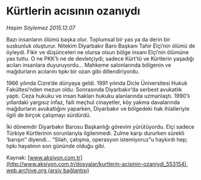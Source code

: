 # Kürtlerin acısının ozanıydı

*Haşim Söylemez 2015.12.07*

<div class="pNewsDetailMainContent ctx_content" itemprop="articleBody">
 <p>
  Bazı insanların ölümü başka olur. Toplumsal bir yas ya da derin bir suskunluk oluşturur. Nitekim Diyarbakır Baro Başkanı Tahir Elçi’nin ölümü de öyleydi. Fikir ve düşünceleri ne olursa olsun bölge insanı Elçi’nin ölümüne yas tuttu. O ne PKK’lı ne de devletçiydi; sadece Kürt’tü ve Kürtlerin yaşadığı acıları insanlara duyuruyordu… Mahkeme salonlarında bölgenin ve mağdurların acılarını tıpkı bir ozan gibi dillendiriyordu.
 </p>
 <p>
  1966 yılında Cizre’de dünyaya geldi. 1991 yılında Dicle Üniversitesi Hukuk Fakültesi’nden mezun oldu. Sonrasında Diyarbakır’da serbest avukatlık yaptı. Ceza hukuku ve insan hakları hukuku alanlarında uzmanlaştı. 1990’lı yıllardaki yargısız infaz, faili meçhul cinayetler, köy yakma davalarında mağdurların avukatlığını yaparken, Diyarbakır ve bölgedeki hak ihlalleriyle ilgili de birçok çalışmayı sürdürdü.
 </p>
 <p>
  İki dönemdir Diyarbakır Barosu Başkanlığı görevini yürütüyordu. Elçi sadece Türkiye Kürtlerinin sorunlarıyla ilgilenmedi. Zulme karşı dururken sürekli ‘barışın” diyendi… “Silah, çatışma, operasyon istemiyoruz”u haykırdı hep; tıpkı hayatının son gününde olduğu gibi.
 </p>
</div>


Kaynak: [www.aksiyon.com.tr](http://www.aksiyon.com.tr/dosyalar/kurtlerin-acisinin-ozaniydi_553154), [web.archive.org (arşiv bağlantısı)](http://web.archive.org/web/20160107064155/http://www.aksiyon.com.tr/dosyalar/kurtlerin-acisinin-ozaniydi_553154)
